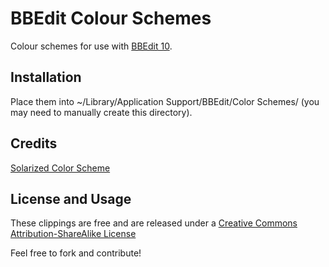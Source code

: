 BBEdit Colour Schemes
=====================

Colour schemes for use with [BBEdit 10](http://barebones.com/products/bbedit).

Installation
------------
Place them into ~/Library/Application Support/BBEdit/Color Schemes/ (you may need to manually create this directory).

Credits
-------
[Solarized Color Scheme](http://ethanschoonover.com/solarized)

License and Usage
-----------------
These clippings are free and are released under a [Creative Commons Attribution-ShareAlike License](http://creativecommons.org/licenses/by-sa/3.0/)

Feel free to fork and contribute!
